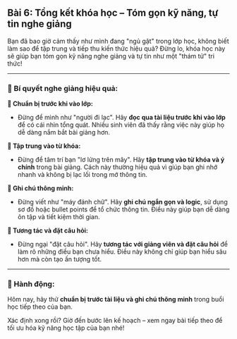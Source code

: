## Bài 6: Tổng kết khóa học – Tóm gọn kỹ năng, tự tin nghe giảng

Bạn đã bao giờ cảm thấy như mình đang "ngủ gật" trong lớp học, không biết làm sao để tập trung và tiếp thu kiến thức hiệu quả? Đừng lo, khóa học này sẽ giúp bạn tóm gọn kỹ năng nghe giảng và tự tin như một "thám tử" tri thức!

---

### 📌 Bí quyết nghe giảng hiệu quả:

**🔹 Chuẩn bị trước khi vào lớp:**
- Đừng để mình như "người đi lạc". Hãy **đọc qua tài liệu trước khi vào lớp** để có cái nhìn tổng quát. Nhiều sinh viên đã thấy rằng việc này giúp họ dễ dàng nắm bắt bài giảng hơn.

**🔹 Tập trung vào từ khóa:**
- Đừng để tâm trí bạn "lơ lửng trên mây". Hãy **tập trung vào từ khóa và ý chính** trong bài giảng. Cách này thường hiệu quả vì giúp bạn ghi nhớ nhanh và không bị lạc lối trong mớ thông tin.

**🔹 Ghi chú thông minh:**
- Đừng viết như "máy đánh chữ". Hãy **ghi chú ngắn gọn và logic**, sử dụng sơ đồ hoặc bullet points để tổ chức thông tin. Điều này giúp bạn dễ dàng ôn tập và tiết kiệm thời gian.

**🔹 Tương tác và đặt câu hỏi:**
- Đừng ngại "đặt câu hỏi". Hãy **tương tác với giảng viên và đặt câu hỏi** để làm rõ những điều bạn chưa hiểu. Điều này không chỉ giúp bạn hiểu sâu hơn mà còn tạo ấn tượng tốt.

---

### 🚀 Hành động:

Hôm nay, hãy thử **chuẩn bị trước tài liệu và ghi chú thông minh** trong buổi học tiếp theo của bạn.

Xác định xong rồi? Giờ đến bước lên kế hoạch – xem ngay bài tiếp theo để tối ưu hóa kỹ năng học tập của bạn nhé!
